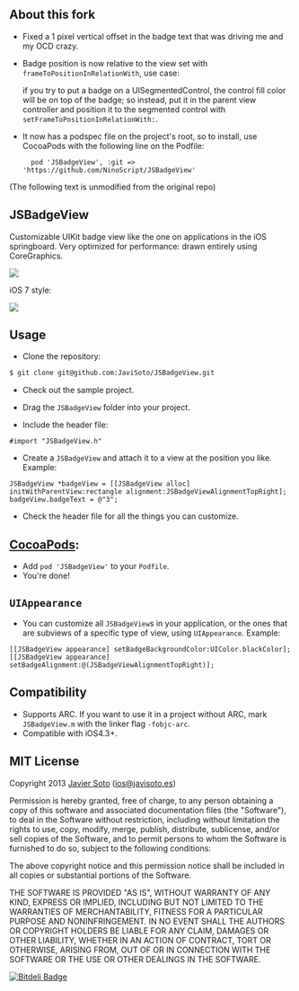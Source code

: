 ## About this fork

- Fixed a 1 pixel vertical offset in the badge text that was driving me and my OCD crazy.
- Badge position is now relative to the view set with `frameToPositionInRelationWith`, use case:
  
    if you try to put a badge on a UISegmentedControl, the control fill color will be on top of the badge; so instead, put it in the parent view controller and position it to the segmented control with `setFrameToPositionInRelationWith:`.
  
- It now has a podspec file on the project's root, so to install, use CocoaPods with the following line on the Podfile:
  
        pod 'JSBadgeView', :git => 'https://github.com/NinoScript/JSBadgeView'

(The following text is unmodified from the original repo)

## JSBadgeView

Customizable UIKit badge view like the one on applications in the iOS springboard.
Very optimized for performance: drawn entirely using CoreGraphics.

<img src="http://f.cl.ly/items/1L3k0z0a3X3i353M1G0h/JSBadgeView.png" />

iOS 7 style:

<img src="http://cl.ly/image/3G3J2k3n133W/JSBadgeView-iOS7.png" />

## Usage
- Clone the repository:

```bash
$ git clone git@github.com:JaviSoto/JSBadgeView.git
```

- Check out the sample project.

- Drag the ```JSBadgeView``` folder into your project.
- Include the header file:

```objc
#import "JSBadgeView.h"
```

- Create a ```JSBadgeView``` and attach it to a view at the position you like. Example:

```objc
JSBadgeView *badgeView = [[JSBadgeView alloc] initWithParentView:rectangle alignment:JSBadgeViewAlignmentTopRight];
badgeView.badgeText = @"3";
```
- Check the header file for all the things you can customize.

## [CocoaPods](http://cocoapods.org/):
- Add `pod 'JSBadgeView'` to your `Podfile`.
- You're done!

## `UIAppearance`
- You can customize all `JSBadgeView`s in your application, or the ones that are subviews of a specific type of view, using `UIAppearance`. Example:

```objc
[[JSBadgeView appearance] setBadgeBackgroundColor:UIColor.blackColor];
[[JSBadgeView appearance] setBadgeAlignment:@(JSBadgeViewAlignmentTopRight)];
```

## Compatibility
- Supports ARC. If you want to use it in a project without ARC, mark ```JSBadgeView.m``` with the linker flag ```-fobjc-arc```.
- Compatible with iOS4.3+.

## MIT License
Copyright 2013 [Javier Soto](http://twitter.com/javisoto) (ios@javisoto.es)

Permission is hereby granted, free of charge, to any person obtaining a copy
of this software and associated documentation files (the "Software"), to deal
in the Software without restriction, including without limitation the rights
to use, copy, modify, merge, publish, distribute, sublicense, and/or sell
copies of the Software, and to permit persons to whom the Software is
furnished to do so, subject to the following conditions:

The above copyright notice and this permission notice shall be included in
all copies or substantial portions of the Software.

THE SOFTWARE IS PROVIDED "AS IS", WITHOUT WARRANTY OF ANY KIND, EXPRESS OR
IMPLIED, INCLUDING BUT NOT LIMITED TO THE WARRANTIES OF MERCHANTABILITY,
FITNESS FOR A PARTICULAR PURPOSE AND NONINFRINGEMENT. IN NO EVENT SHALL THE
AUTHORS OR COPYRIGHT HOLDERS BE LIABLE FOR ANY CLAIM, DAMAGES OR OTHER
LIABILITY, WHETHER IN AN ACTION OF CONTRACT, TORT OR OTHERWISE, ARISING FROM,
OUT OF OR IN CONNECTION WITH THE SOFTWARE OR THE USE OR OTHER DEALINGS IN
THE SOFTWARE.


[![Bitdeli Badge](https://d2weczhvl823v0.cloudfront.net/JaviSoto/jsbadgeview/trend.png)](https://bitdeli.com/free "Bitdeli Badge")


